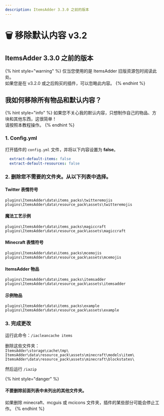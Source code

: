 ```yaml
---
description: ItemsAdder 3.3.0 之前的版本
---
```


# 🗑️ 移除默认内容 v3.2

## ItemsAdder 3.3.0 之前的版本

{% hint style="warning" %}
仅当您使用的是 ItemsAdder 旧版资源包时阅读此处。\
如果您是在 v3.2.0 或之后购买的插件，可以忽略此内容。
{% endhint %}

## 我如何移除所有物品和默认内容？

{% hint style="info" %}
如果您不关心我的默认内容，只想制作自己的物品、方块和其他东西，这很简单！\
请按照本教程操作。
{% endhint %}

### 1. Config.yml

打开插件的 `config.yml` 文件，并将以下内容设置为 **false**。

```yaml
  extract-default-items: false
  extract-default-resources: false
```

### 2. 删除您不需要的文件夹。从以下列表中选择。

#### Twitter 表情符号

`plugins\ItemsAdder\data\items_packs\twitteremojis`\
`plugins\ItemsAdder\data\resource_pack\assets\twitteremojis`

#### 魔法工艺示例

`plugins\ItemsAdder\data\items_packs\magiccraft`\
`plugins\ItemsAdder\data\resource_pack\assets\magiccraft`

#### Minecraft 表情符号

`plugins\ItemsAdder\data\items_packs\mcemojis`\
`plugins\ItemsAdder\data\resource_pack\assets\mcemojis`

#### ItemsAdder 物品

`plugins\ItemsAdder\data\items_packs\itemsadder`\
`plugins\ItemsAdder\data\resource_pack\assets\itemsadder`

#### 示例物品

`plugins\ItemsAdder\data\items_packs\example`\
`plugins\ItemsAdder\data\resource_pack\assets\example`

### 3. 完成更改

运行此命令：`/iacleancache items`

删除这些文件夹：\
`ItemsAdder\storage\cache\tmp\` `ItemsAdder\data\resource_pack\assets\minecraft\models\item\` `ItemsAdder\data\resource_pack\assets\minecraft\blockstates\`

然后运行 `/iazip`

{% hint style="danger" %}
#### 不要删除前面列表中未列出的其他文件夹。

如果删除 minecraft、mcguis 或 mcicons 文件夹，插件的某些部分可能会停止工作。
{% endhint %}
